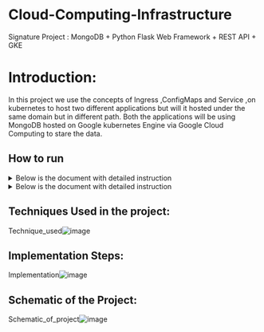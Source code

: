 # Cloud-Computing-Infrastructure
Signature Project : MongoDB + Python Flask Web Framework + REST API + GKE

# Introduction: 
In this project we use the concepts of Ingress ,ConfigMaps and Service ,on kubernetes to host two different applications but will it hosted under the same domain but in different path. Both the applications will be using MongoDB hosted on Google kubernetes Engine via Google Cloud Computing to stare the data.

## How to run ##
<details>
<summary>Below is the document with detailed instruction</summary>
<a href="https://github.com/shoumyasingh/Cloud-Computing-Infrastructure/blob/main/kubernetes_Signature_Project/CS571_Signature_Project_Shoumya_Singh.pdf"> document</a>
</details>

<details>
<summary>Below is the document with detailed instruction</summary>
<a href="https://docs.google.com/presentation/d/1L_xvQDlioCY-XgoFilKNnvpnN8ZRxzgDArRJU3icTa0/present?usp=sharing"> Google Slide</a>
</details>



## Techniques Used in the project: ##
Technique_used![image](https://user-images.githubusercontent.com/26141894/114477051-640c2900-9bb0-11eb-81cb-b947ce23c60a.png)



## Implementation Steps: ##
Implementation![image](https://user-images.githubusercontent.com/26141894/114477107-7dad7080-9bb0-11eb-8c0a-96f9cbef48b8.png)



## Schematic of the Project: ##
Schematic_of_project![image](https://user-images.githubusercontent.com/26141894/114477139-8dc55000-9bb0-11eb-923a-6dd813c91f04.png)
